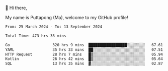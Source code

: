 👋 Hi there,

My name is Puttapong (Ma), welcome to my GitHub profile!

<!--START_SECTION:waka-->

```txt
From: 25 March 2024 - To: 13 September 2024

Total Time: 473 hrs 33 mins

Go                   320 hrs 9 mins  █████████████████░░░░░░░░   67.61 %
YAML                 35 hrs 33 mins  ██░░░░░░░░░░░░░░░░░░░░░░░   07.51 %
HTTP Request         28 hrs 7 mins   █▒░░░░░░░░░░░░░░░░░░░░░░░   05.94 %
Kotlin               26 hrs 42 mins  █▒░░░░░░░░░░░░░░░░░░░░░░░   05.64 %
SQL                  13 hrs 35 mins  ▓░░░░░░░░░░░░░░░░░░░░░░░░   02.87 %
```

<!--END_SECTION:waka-->
